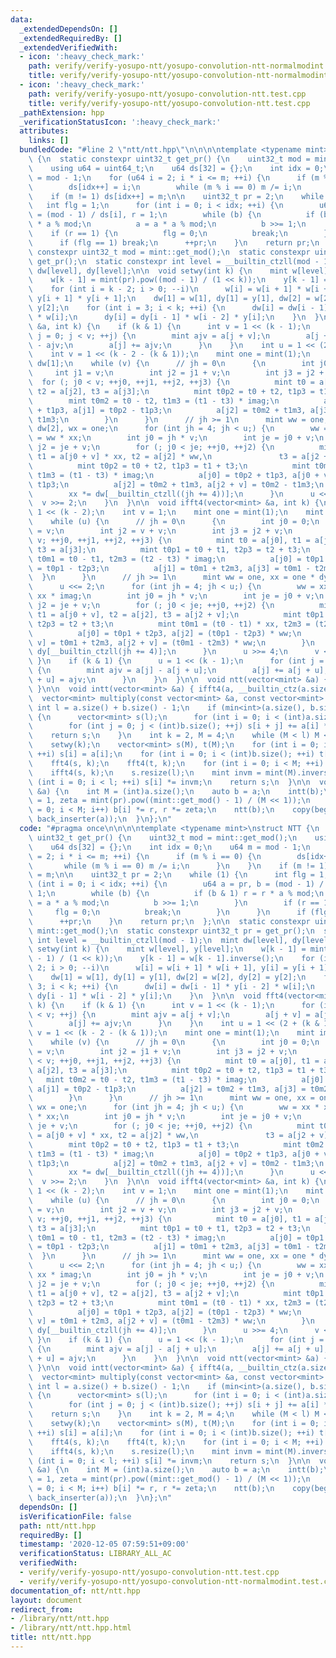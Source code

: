 ```yaml
---
data:
  _extendedDependsOn: []
  _extendedRequiredBy: []
  _extendedVerifiedWith:
  - icon: ':heavy_check_mark:'
    path: verify/verify-yosupo-ntt/yosupo-convolution-ntt-normalmodint.test.cpp
    title: verify/verify-yosupo-ntt/yosupo-convolution-ntt-normalmodint.test.cpp
  - icon: ':heavy_check_mark:'
    path: verify/verify-yosupo-ntt/yosupo-convolution-ntt.test.cpp
    title: verify/verify-yosupo-ntt/yosupo-convolution-ntt.test.cpp
  _pathExtension: hpp
  _verificationStatusIcon: ':heavy_check_mark:'
  attributes:
    links: []
  bundledCode: "#line 2 \"ntt/ntt.hpp\"\n\n\n\ntemplate <typename mint>\nstruct NTT\
    \ {\n  static constexpr uint32_t get_pr() {\n    uint32_t mod = mint::get_mod();\n\
    \    using u64 = uint64_t;\n    u64 ds[32] = {};\n    int idx = 0;\n    u64 m\
    \ = mod - 1;\n    for (u64 i = 2; i * i <= m; ++i) {\n      if (m % i == 0) {\n\
    \        ds[idx++] = i;\n        while (m % i == 0) m /= i;\n      }\n    }\n\
    \    if (m != 1) ds[idx++] = m;\n\n    uint32_t pr = 2;\n    while (1) {\n   \
    \   int flg = 1;\n      for (int i = 0; i < idx; ++i) {\n        u64 a = pr, b\
    \ = (mod - 1) / ds[i], r = 1;\n        while (b) {\n          if (b & 1) r = r\
    \ * a % mod;\n          a = a * a % mod;\n          b >>= 1;\n        }\n    \
    \    if (r == 1) {\n          flg = 0;\n          break;\n        }\n      }\n\
    \      if (flg == 1) break;\n      ++pr;\n    }\n    return pr;\n  };\n\n  static\
    \ constexpr uint32_t mod = mint::get_mod();\n  static constexpr uint32_t pr =\
    \ get_pr();\n  static constexpr int level = __builtin_ctzll(mod - 1);\n  mint\
    \ dw[level], dy[level];\n\n  void setwy(int k) {\n    mint w[level], y[level];\n\
    \    w[k - 1] = mint(pr).pow((mod - 1) / (1 << k));\n    y[k - 1] = w[k - 1].inverse();\n\
    \    for (int i = k - 2; i > 0; --i)\n      w[i] = w[i + 1] * w[i + 1], y[i] =\
    \ y[i + 1] * y[i + 1];\n    dw[1] = w[1], dy[1] = y[1], dw[2] = w[2], dy[2] =\
    \ y[2];\n    for (int i = 3; i < k; ++i) {\n      dw[i] = dw[i - 1] * y[i - 2]\
    \ * w[i];\n      dy[i] = dy[i - 1] * w[i - 2] * y[i];\n    }\n  }\n\n  void fft4(vector<mint>\
    \ &a, int k) {\n    if (k & 1) {\n      int v = 1 << (k - 1);\n      for (int\
    \ j = 0; j < v; ++j) {\n        mint ajv = a[j + v];\n        a[j + v] = a[j]\
    \ - ajv;\n        a[j] += ajv;\n      }\n    }\n    int u = 1 << (2 + (k & 1));\n\
    \    int v = 1 << (k - 2 - (k & 1));\n    mint one = mint(1);\n    mint imag =\
    \ dw[1];\n    while (v) {\n      // jh = 0\n      {\n        int j0 = 0;\n   \
    \     int j1 = v;\n        int j2 = j1 + v;\n        int j3 = j2 + v;\n      \
    \  for (; j0 < v; ++j0, ++j1, ++j2, ++j3) {\n          mint t0 = a[j0], t1 = a[j1],\
    \ t2 = a[j2], t3 = a[j3];\n          mint t0p2 = t0 + t2, t1p3 = t1 + t3;\n  \
    \        mint t0m2 = t0 - t2, t1m3 = (t1 - t3) * imag;\n          a[j0] = t0p2\
    \ + t1p3, a[j1] = t0p2 - t1p3;\n          a[j2] = t0m2 + t1m3, a[j3] = t0m2 -\
    \ t1m3;\n        }\n      }\n      // jh >= 1\n      mint ww = one, xx = one *\
    \ dw[2], wx = one;\n      for (int jh = 4; jh < u;) {\n        ww = xx * xx, wx\
    \ = ww * xx;\n        int j0 = jh * v;\n        int je = j0 + v;\n        int\
    \ j2 = je + v;\n        for (; j0 < je; ++j0, ++j2) {\n          mint t0 = a[j0],\
    \ t1 = a[j0 + v] * xx, t2 = a[j2] * ww,\n               t3 = a[j2 + v] * wx;\n\
    \          mint t0p2 = t0 + t2, t1p3 = t1 + t3;\n          mint t0m2 = t0 - t2,\
    \ t1m3 = (t1 - t3) * imag;\n          a[j0] = t0p2 + t1p3, a[j0 + v] = t0p2 -\
    \ t1p3;\n          a[j2] = t0m2 + t1m3, a[j2 + v] = t0m2 - t1m3;\n        }\n\
    \        xx *= dw[__builtin_ctzll((jh += 4))];\n      }\n      u <<= 2;\n    \
    \  v >>= 2;\n    }\n  }\n\n  void ifft4(vector<mint> &a, int k) {\n    int u =\
    \ 1 << (k - 2);\n    int v = 1;\n    mint one = mint(1);\n    mint imag = dy[1];\n\
    \    while (u) {\n      // jh = 0\n      {\n        int j0 = 0;\n        int j1\
    \ = v;\n        int j2 = v + v;\n        int j3 = j2 + v;\n        for (; j0 <\
    \ v; ++j0, ++j1, ++j2, ++j3) {\n          mint t0 = a[j0], t1 = a[j1], t2 = a[j2],\
    \ t3 = a[j3];\n          mint t0p1 = t0 + t1, t2p3 = t2 + t3;\n          mint\
    \ t0m1 = t0 - t1, t2m3 = (t2 - t3) * imag;\n          a[j0] = t0p1 + t2p3, a[j2]\
    \ = t0p1 - t2p3;\n          a[j1] = t0m1 + t2m3, a[j3] = t0m1 - t2m3;\n      \
    \  }\n      }\n      // jh >= 1\n      mint ww = one, xx = one * dy[2], yy = one;\n\
    \      u <<= 2;\n      for (int jh = 4; jh < u;) {\n        ww = xx * xx, yy =\
    \ xx * imag;\n        int j0 = jh * v;\n        int je = j0 + v;\n        int\
    \ j2 = je + v;\n        for (; j0 < je; ++j0, ++j2) {\n          mint t0 = a[j0],\
    \ t1 = a[j0 + v], t2 = a[j2], t3 = a[j2 + v];\n          mint t0p1 = t0 + t1,\
    \ t2p3 = t2 + t3;\n          mint t0m1 = (t0 - t1) * xx, t2m3 = (t2 - t3) * yy;\n\
    \          a[j0] = t0p1 + t2p3, a[j2] = (t0p1 - t2p3) * ww;\n          a[j0 +\
    \ v] = t0m1 + t2m3, a[j2 + v] = (t0m1 - t2m3) * ww;\n        }\n        xx *=\
    \ dy[__builtin_ctzll(jh += 4)];\n      }\n      u >>= 4;\n      v <<= 2;\n   \
    \ }\n    if (k & 1) {\n      u = 1 << (k - 1);\n      for (int j = 0; j < u; ++j)\
    \ {\n        mint ajv = a[j] - a[j + u];\n        a[j] += a[j + u];\n        a[j\
    \ + u] = ajv;\n      }\n    }\n  }\n\n  void ntt(vector<mint> &a) { fft4(a, __builtin_ctz(a.size()));\
    \ }\n\n  void intt(vector<mint> &a) { ifft4(a, __builtin_ctz(a.size())); }\n\n\
    \  vector<mint> multiply(const vector<mint> &a, const vector<mint> &b) {\n   \
    \ int l = a.size() + b.size() - 1;\n    if (min<int>(a.size(), b.size()) <= 40)\
    \ {\n      vector<mint> s(l);\n      for (int i = 0; i < (int)a.size(); ++i)\n\
    \        for (int j = 0; j < (int)b.size(); ++j) s[i + j] += a[i] * b[j];\n  \
    \    return s;\n    }\n    int k = 2, M = 4;\n    while (M < l) M <<= 1, ++k;\n\
    \    setwy(k);\n    vector<mint> s(M), t(M);\n    for (int i = 0; i < (int)a.size();\
    \ ++i) s[i] = a[i];\n    for (int i = 0; i < (int)b.size(); ++i) t[i] = b[i];\n\
    \    fft4(s, k);\n    fft4(t, k);\n    for (int i = 0; i < M; ++i) s[i] *= t[i];\n\
    \    ifft4(s, k);\n    s.resize(l);\n    mint invm = mint(M).inverse();\n    for\
    \ (int i = 0; i < l; ++i) s[i] *= invm;\n    return s;\n  }\n\n  void ntt_doubling(vector<mint>\
    \ &a) {\n    int M = (int)a.size();\n    auto b = a;\n    intt(b);\n    mint r\
    \ = 1, zeta = mint(pr).pow((mint::get_mod() - 1) / (M << 1));\n    for (int i\
    \ = 0; i < M; i++) b[i] *= r, r *= zeta;\n    ntt(b);\n    copy(begin(b), end(b),\
    \ back_inserter(a));\n  }\n};\n"
  code: "#pragma once\n\n\n\ntemplate <typename mint>\nstruct NTT {\n  static constexpr\
    \ uint32_t get_pr() {\n    uint32_t mod = mint::get_mod();\n    using u64 = uint64_t;\n\
    \    u64 ds[32] = {};\n    int idx = 0;\n    u64 m = mod - 1;\n    for (u64 i\
    \ = 2; i * i <= m; ++i) {\n      if (m % i == 0) {\n        ds[idx++] = i;\n \
    \       while (m % i == 0) m /= i;\n      }\n    }\n    if (m != 1) ds[idx++]\
    \ = m;\n\n    uint32_t pr = 2;\n    while (1) {\n      int flg = 1;\n      for\
    \ (int i = 0; i < idx; ++i) {\n        u64 a = pr, b = (mod - 1) / ds[i], r =\
    \ 1;\n        while (b) {\n          if (b & 1) r = r * a % mod;\n          a\
    \ = a * a % mod;\n          b >>= 1;\n        }\n        if (r == 1) {\n     \
    \     flg = 0;\n          break;\n        }\n      }\n      if (flg == 1) break;\n\
    \      ++pr;\n    }\n    return pr;\n  };\n\n  static constexpr uint32_t mod =\
    \ mint::get_mod();\n  static constexpr uint32_t pr = get_pr();\n  static constexpr\
    \ int level = __builtin_ctzll(mod - 1);\n  mint dw[level], dy[level];\n\n  void\
    \ setwy(int k) {\n    mint w[level], y[level];\n    w[k - 1] = mint(pr).pow((mod\
    \ - 1) / (1 << k));\n    y[k - 1] = w[k - 1].inverse();\n    for (int i = k -\
    \ 2; i > 0; --i)\n      w[i] = w[i + 1] * w[i + 1], y[i] = y[i + 1] * y[i + 1];\n\
    \    dw[1] = w[1], dy[1] = y[1], dw[2] = w[2], dy[2] = y[2];\n    for (int i =\
    \ 3; i < k; ++i) {\n      dw[i] = dw[i - 1] * y[i - 2] * w[i];\n      dy[i] =\
    \ dy[i - 1] * w[i - 2] * y[i];\n    }\n  }\n\n  void fft4(vector<mint> &a, int\
    \ k) {\n    if (k & 1) {\n      int v = 1 << (k - 1);\n      for (int j = 0; j\
    \ < v; ++j) {\n        mint ajv = a[j + v];\n        a[j + v] = a[j] - ajv;\n\
    \        a[j] += ajv;\n      }\n    }\n    int u = 1 << (2 + (k & 1));\n    int\
    \ v = 1 << (k - 2 - (k & 1));\n    mint one = mint(1);\n    mint imag = dw[1];\n\
    \    while (v) {\n      // jh = 0\n      {\n        int j0 = 0;\n        int j1\
    \ = v;\n        int j2 = j1 + v;\n        int j3 = j2 + v;\n        for (; j0\
    \ < v; ++j0, ++j1, ++j2, ++j3) {\n          mint t0 = a[j0], t1 = a[j1], t2 =\
    \ a[j2], t3 = a[j3];\n          mint t0p2 = t0 + t2, t1p3 = t1 + t3;\n       \
    \   mint t0m2 = t0 - t2, t1m3 = (t1 - t3) * imag;\n          a[j0] = t0p2 + t1p3,\
    \ a[j1] = t0p2 - t1p3;\n          a[j2] = t0m2 + t1m3, a[j3] = t0m2 - t1m3;\n\
    \        }\n      }\n      // jh >= 1\n      mint ww = one, xx = one * dw[2],\
    \ wx = one;\n      for (int jh = 4; jh < u;) {\n        ww = xx * xx, wx = ww\
    \ * xx;\n        int j0 = jh * v;\n        int je = j0 + v;\n        int j2 =\
    \ je + v;\n        for (; j0 < je; ++j0, ++j2) {\n          mint t0 = a[j0], t1\
    \ = a[j0 + v] * xx, t2 = a[j2] * ww,\n               t3 = a[j2 + v] * wx;\n  \
    \        mint t0p2 = t0 + t2, t1p3 = t1 + t3;\n          mint t0m2 = t0 - t2,\
    \ t1m3 = (t1 - t3) * imag;\n          a[j0] = t0p2 + t1p3, a[j0 + v] = t0p2 -\
    \ t1p3;\n          a[j2] = t0m2 + t1m3, a[j2 + v] = t0m2 - t1m3;\n        }\n\
    \        xx *= dw[__builtin_ctzll((jh += 4))];\n      }\n      u <<= 2;\n    \
    \  v >>= 2;\n    }\n  }\n\n  void ifft4(vector<mint> &a, int k) {\n    int u =\
    \ 1 << (k - 2);\n    int v = 1;\n    mint one = mint(1);\n    mint imag = dy[1];\n\
    \    while (u) {\n      // jh = 0\n      {\n        int j0 = 0;\n        int j1\
    \ = v;\n        int j2 = v + v;\n        int j3 = j2 + v;\n        for (; j0 <\
    \ v; ++j0, ++j1, ++j2, ++j3) {\n          mint t0 = a[j0], t1 = a[j1], t2 = a[j2],\
    \ t3 = a[j3];\n          mint t0p1 = t0 + t1, t2p3 = t2 + t3;\n          mint\
    \ t0m1 = t0 - t1, t2m3 = (t2 - t3) * imag;\n          a[j0] = t0p1 + t2p3, a[j2]\
    \ = t0p1 - t2p3;\n          a[j1] = t0m1 + t2m3, a[j3] = t0m1 - t2m3;\n      \
    \  }\n      }\n      // jh >= 1\n      mint ww = one, xx = one * dy[2], yy = one;\n\
    \      u <<= 2;\n      for (int jh = 4; jh < u;) {\n        ww = xx * xx, yy =\
    \ xx * imag;\n        int j0 = jh * v;\n        int je = j0 + v;\n        int\
    \ j2 = je + v;\n        for (; j0 < je; ++j0, ++j2) {\n          mint t0 = a[j0],\
    \ t1 = a[j0 + v], t2 = a[j2], t3 = a[j2 + v];\n          mint t0p1 = t0 + t1,\
    \ t2p3 = t2 + t3;\n          mint t0m1 = (t0 - t1) * xx, t2m3 = (t2 - t3) * yy;\n\
    \          a[j0] = t0p1 + t2p3, a[j2] = (t0p1 - t2p3) * ww;\n          a[j0 +\
    \ v] = t0m1 + t2m3, a[j2 + v] = (t0m1 - t2m3) * ww;\n        }\n        xx *=\
    \ dy[__builtin_ctzll(jh += 4)];\n      }\n      u >>= 4;\n      v <<= 2;\n   \
    \ }\n    if (k & 1) {\n      u = 1 << (k - 1);\n      for (int j = 0; j < u; ++j)\
    \ {\n        mint ajv = a[j] - a[j + u];\n        a[j] += a[j + u];\n        a[j\
    \ + u] = ajv;\n      }\n    }\n  }\n\n  void ntt(vector<mint> &a) { fft4(a, __builtin_ctz(a.size()));\
    \ }\n\n  void intt(vector<mint> &a) { ifft4(a, __builtin_ctz(a.size())); }\n\n\
    \  vector<mint> multiply(const vector<mint> &a, const vector<mint> &b) {\n   \
    \ int l = a.size() + b.size() - 1;\n    if (min<int>(a.size(), b.size()) <= 40)\
    \ {\n      vector<mint> s(l);\n      for (int i = 0; i < (int)a.size(); ++i)\n\
    \        for (int j = 0; j < (int)b.size(); ++j) s[i + j] += a[i] * b[j];\n  \
    \    return s;\n    }\n    int k = 2, M = 4;\n    while (M < l) M <<= 1, ++k;\n\
    \    setwy(k);\n    vector<mint> s(M), t(M);\n    for (int i = 0; i < (int)a.size();\
    \ ++i) s[i] = a[i];\n    for (int i = 0; i < (int)b.size(); ++i) t[i] = b[i];\n\
    \    fft4(s, k);\n    fft4(t, k);\n    for (int i = 0; i < M; ++i) s[i] *= t[i];\n\
    \    ifft4(s, k);\n    s.resize(l);\n    mint invm = mint(M).inverse();\n    for\
    \ (int i = 0; i < l; ++i) s[i] *= invm;\n    return s;\n  }\n\n  void ntt_doubling(vector<mint>\
    \ &a) {\n    int M = (int)a.size();\n    auto b = a;\n    intt(b);\n    mint r\
    \ = 1, zeta = mint(pr).pow((mint::get_mod() - 1) / (M << 1));\n    for (int i\
    \ = 0; i < M; i++) b[i] *= r, r *= zeta;\n    ntt(b);\n    copy(begin(b), end(b),\
    \ back_inserter(a));\n  }\n};\n"
  dependsOn: []
  isVerificationFile: false
  path: ntt/ntt.hpp
  requiredBy: []
  timestamp: '2020-12-05 07:59:51+09:00'
  verificationStatus: LIBRARY_ALL_AC
  verifiedWith:
  - verify/verify-yosupo-ntt/yosupo-convolution-ntt.test.cpp
  - verify/verify-yosupo-ntt/yosupo-convolution-ntt-normalmodint.test.cpp
documentation_of: ntt/ntt.hpp
layout: document
redirect_from:
- /library/ntt/ntt.hpp
- /library/ntt/ntt.hpp.html
title: ntt/ntt.hpp
---
```

